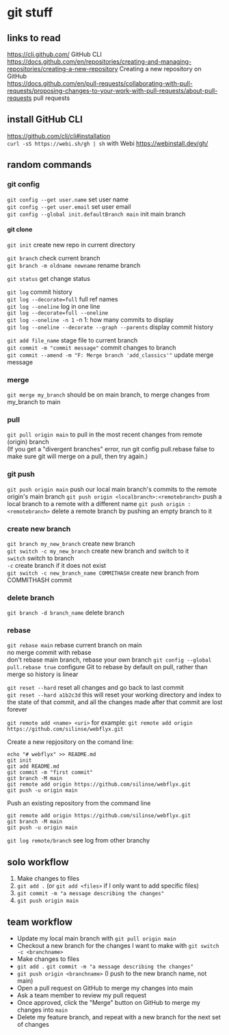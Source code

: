 # git stuff

## links to read
https://cli.github.com/ GitHub CLI  
https://docs.github.com/en/repositories/creating-and-managing-repositories/creating-a-new-repository Creating a new repository on GitHub  
https://docs.github.com/en/pull-requests/collaborating-with-pull-requests/proposing-changes-to-your-work-with-pull-requests/about-pull-requests pull requests

## install GitHub CLI
https://github.com/cli/cli#installation  
`curl -sS https://webi.sh/gh | sh` with Webi https://webinstall.dev/gh/


## random commands

### git config
`git config --get user.name` set user name  
`git config --get user.email` set user email  
`git config --global init.defaultBranch main` init main branch  

#### git clone

`git init` create new repo in current directory

`git branch` check current branch  
`git branch -m oldname newname` rename branch

`git status` get change status

`git log` commit history  
`git log --decorate=full` full ref names  
`git log --oneline` log in one line  
`git log --decorate=full --oneline`  
`git log --oneline -n 1` -n 1: how many commits to display  
`git log --oneline --decorate --graph --parents` display commit history

`git add file_name` stage file to current branch  
`git commit -m "commit message"` commit changes to branch  
`git commit --amend -m "F: Merge branch 'add_classics'"` update merge message

### merge
`git merge my_branch` should be on main branch, to merge changes from my_branch to main

### pull
`git pull origin main` to pull in the most recent changes from remote (origin) branch   
(If you get a "divergent branches" error, run git config pull.rebase false to make sure git will merge on a pull, then try again.)


### git push
`git push origin main` push our local main branch's commits to the remote origin's main branch
`git push origin <localbranch>:<remotebranch>` push a local branch to a remote with a different name
`git push origin :<remotebranch>` delete a remote branch by pushing an empty branch to it

### create new branch
`git branch my_new_branch` create new branch  
`git switch -c my_new_branch` create new branch and switch to it  
`switch` switch to branch  
`-c` create branch if it does not exist  
`git switch -c new_branch_name COMMITHASH` create new branch from COMMITHASH commit 


### delete branch
`git branch -d branch_name` delete branch

### rebase
`git rebase main` rebase current branch on main  
no merge commit with rebase  
don't rebase main branch, rebase your own branch
`git config --global pull.rebase true` configure Git to rebase by default on pull, rather than merge so history is linear

`git reset --hard` reset all changes and go back to last commit  
`git reset --hard a1b2c3d` this will reset your working directory and index to the state of that commit, and all the changes made after that commit are lost forever

`git remote add <name> <uri>` for example: `git remote add origin https://github.com/silinse/webflyx.git`

Create a new repjository on the comand line:
```
echo "# webflyx" >> README.md
git init
git add README.md
git commit -m "first commit"
git branch -M main
git remote add origin https://github.com/silinse/webflyx.git
git push -u origin main
```

Push an existing repository from the command line
```
git remote add origin https://github.com/silinse/webflyx.git
git branch -M main
git push -u origin main
```

`git log remote/branch` see log from other branchy



## solo workflow
1. Make changes to files
2. `git add .` (or `git add <files>` if I only want to add specific files)
3. `git commit -m "a message describing the changes"`
4. `git push origin main`

## team workflow
* Update my local main branch with `git pull origin main`
* Checkout a new branch for the changes I want to make with `git switch -c <branchname>`
* Make changes to files
* `git add .`
`git commit -m "a message describing the changes"`
* `git push origin <branchname>` (I push to the new branch name, not main)
* Open a pull request on GitHub to merge my changes into main
* Ask a team member to review my pull request
* Once approved, click the "Merge" button on GitHub to merge my changes into `main`
* Delete my feature branch, and repeat with a new branch for the next set of changes



